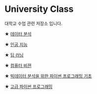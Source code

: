 # University Class
대학교 수업 관련 저장소 입니다.

★ [데이터 분석](https://github.com/hiisk/University-Class/tree/main/Data_Analysis)

★ [인공 지능](https://github.com/hiisk/University-Class/tree/main/Artificial_Intelligence)

★ [딥 러닝](https://github.com/hiisk/University-Class/tree/main/Deep_Learning)

★ [컴퓨터 비젼](https://github.com/hiisk/University-Class/tree/main/Computer_Vision)

★ [빅데이터 분석을 위한 파이썬 프로그래밍 기초](https://github.com/hiisk/University-Class/tree/main/Python_Programming_Foundation_for_Big_Data_Analysis)

★ [고급 파이썬 프로그래밍](https://github.com/hiisk/University-Class/tree/main/Advanced_Python_Programming)
